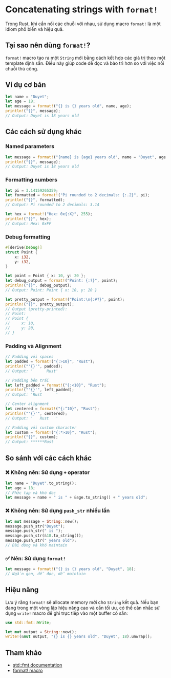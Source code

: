 # Concatenating strings with `format!`

Trong Rust, khi cần nối các chuỗi với nhau, sử dụng macro `format!` là một idiom phổ biến và hiệu quả.

## Tại sao nên dùng `format!`?

`format!` macro tạo ra một `String` mới bằng cách kết hợp các giá trị theo một template định sẵn. Điều này giúp code dễ đọc và bảo trì hơn so với việc nối chuỗi thủ công.

## Ví dụ cơ bản

```rust
let name = "Duyet";
let age = 18;
let message = format!("{} is {} years old", name, age);
println!("{}", message);
// Output: Duyet is 18 years old
```

## Các cách sử dụng khác

### Named parameters

```rust
let message = format!("{name} is {age} years old", name = "Duyet", age = 18);
println!("{}", message);
// Output: Duyet is 18 years old
```

### Formatting numbers

```rust
let pi = 3.14159265359;
let formatted = format!("Pi rounded to 2 decimals: {:.2}", pi);
println!("{}", formatted);
// Output: Pi rounded to 2 decimals: 3.14

let hex = format!("Hex: 0x{:X}", 255);
println!("{}", hex);
// Output: Hex: 0xFF
```

### Debug formatting

```rust
#[derive(Debug)]
struct Point {
    x: i32,
    y: i32,
}

let point = Point { x: 10, y: 20 };
let debug_output = format!("Point: {:?}", point);
println!("{}", debug_output);
// Output: Point: Point { x: 10, y: 20 }

let pretty_output = format!("Point:\n{:#?}", point);
println!("{}", pretty_output);
// Output (pretty-printed):
// Point:
// Point {
//     x: 10,
//     y: 20,
// }
```

### Padding và Alignment

```rust
// Padding với spaces
let padded = format!("{:>10}", "Rust");
println!("'{}'", padded);
// Output: '      Rust'

// Padding bên trái
let left_padded = format!("{:<10}", "Rust");
println!("'{}'", left_padded);
// Output: 'Rust      '

// Center alignment
let centered = format!("{:^10}", "Rust");
println!("'{}'", centered);
// Output: '   Rust   '

// Padding với custom character
let custom = format!("{:*>10}", "Rust");
println!("{}", custom);
// Output: ******Rust
```

## So sánh với các cách khác

### ❌ Không nên: Sử dụng `+` operator

```rust
let name = "Duyet".to_string();
let age = 18;
// Phức tạp và khó đọc
let message = name + " is " + &age.to_string() + " years old";
```

### ❌ Không nên: Sử dụng `push_str` nhiều lần

```rust
let mut message = String::new();
message.push_str("Duyet");
message.push_str(" is ");
message.push_str(&18.to_string());
message.push_str(" years old");
// Dài dòng và khó maintain
```

### ✅ Nên: Sử dụng `format!`

```rust
let message = format!("{} is {} years old", "Duyet", 18);
// Ngắn gọn, dễ đọc, dễ maintain
```

## Hiệu năng

Lưu ý rằng `format!` sẽ allocate memory mới cho `String` kết quả. Nếu bạn đang trong một vòng lặp hiệu năng cao và cần tối ưu, có thể cân nhắc sử dụng `write!` macro để ghi trực tiếp vào một buffer có sẵn:

```rust
use std::fmt::Write;

let mut output = String::new();
write!(&mut output, "{} is {} years old", "Duyet", 18).unwrap();
```

## Tham khảo

- [std::fmt documentation](https://doc.rust-lang.org/std/fmt/)
- [format! macro](https://doc.rust-lang.org/std/macro.format.html)